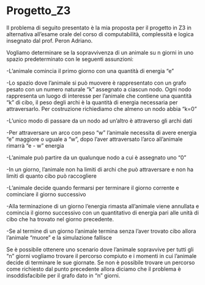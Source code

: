 # Progetto_Z3
Il problema di seguito presentato è la mia proposta per il progetto in Z3 in alternativa all’esame orale del corso di computabilità, complessità e logica insegnato dal prof. Peron Adriano.


Vogliamo determinare se la sopravvivenza di un animale su n giorni in uno spazio predeterminato con le seguenti assunzioni:

-L’animale comincia il primo giorno con una quantità di energia “e”

-Lo spazio dove l’animale si può muovere è rappresentato con un grafo pesato con un numero naturale “k” assegnato a ciascun nodo. Ogni nodo rappresenta un luogo di interesse per l’animale che contiene una quantità “k” di cibo, il peso degli archi è la quantità di energia necessaria per attraversarlo. Per costruzione richiediamo che almeno un nodo abbia “k=0”

-L’unico modo di passare da un nodo ad un’altro è attraverso gli archi dati

-Per attraversare un arco con peso “w” l’animale necessita di avere energia “e” maggiore o uguale a “w”, dopo l’aver attraversato l’arco all’animale rimarrà “e - w” energia

-L’animale può partire da un qualunque nodo a cui è assegnato uno “0”

-In un giorno, l’animale non ha limiti di archi che può attraversare e non ha limiti di quanto cibo può raccogliere

-L’animale decide quando fermarsi per terminare il giorno corrente e cominciare il giorno successivo

-Alla terminazione di un giorno l’energia rimasta all’animale viene annullata e comincia il giorno successivo con un quantitativo di energia pari alle unità di cibo che ha trovato nel giorno precedente.

-Se al termine di un giorno l’animale termina senza l’aver trovato cibo allora l’animale “muore” e la simulazione fallisce

Se è possibile ottenere uno scenario dove l’animale sopravvive per tutti gli “n” giorni vogliamo trovare il percorso compiuto e i momenti in cui l’animale decide di terminare le sue giornate.
Se non è possibile trovare un percorso come richiesto dal punto precedente allora diciamo che il problema è insoddisfacibile per il grafo dato in “n” giorni.
